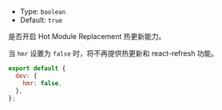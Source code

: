 - Type: `boolean`
- Default: `true`

是否开启 Hot Module Replacement 热更新能力。

当 `hmr` 设置为 `false` 时，将不再提供热更新和 react-refresh 功能。

```js
export default {
  dev: {
    hmr: false,
  },
};
```
